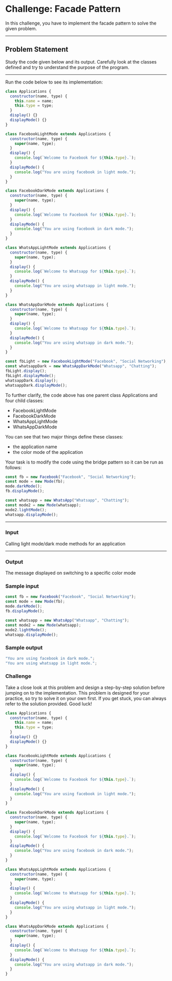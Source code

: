 # Challenge: Facade Pattern

In this challenge, you have to implement the facade pattern to solve the given problem.

---

## Problem Statement

Study the code given below and its output. Carefully look at the classes defined and try to understand the purpose of the program.

---

Run the code below to see its implementation:

```javascript
class Applications {
  constructor(name, type) {
    this.name = name;
    this.type = type;
  }
  display() {}
  displayMode() {}
}

class FacebookLightMode extends Applications {
  constructor(name, type) {
    super(name, type);
  }
  display() {
    console.log(`Welcome to Facebook for ${this.type}.`);
  }
  displayMode() {
    console.log("You are using facebook in light mode.");
  }
}

class FacebookDarkMode extends Applications {
  constructor(name, type) {
    super(name, type);
  }
  display() {
    console.log(`Welcome to Facebook for ${this.type}.`);
  }
  displayMode() {
    console.log("You are using facebook in dark mode.");
  }
}

class WhatsAppLightMode extends Applications {
  constructor(name, type) {
    super(name, type);
  }
  display() {
    console.log(`Welcome to Whatsapp for ${this.type}.`);
  }
  displayMode() {
    console.log("You are using whatsapp in light mode.");
  }
}

class WhatsAppDarkMode extends Applications {
  constructor(name, type) {
    super(name, type);
  }
  display() {
    console.log(`Welcome to Whatsapp for ${this.type}.`);
  }
  displayMode() {
    console.log("You are using whatsapp in dark mode.");
  }
}

const fbLight = new FacebookLightMode("Facebook", "Social Networking");
const whatsappDark = new WhatsAppDarkMode("Whatsapp", "Chatting");
fbLight.display();
fbLight.displayMode();
whatsappDark.display();
whatsappDark.displayMode();
```

To further clarify, the code above has one parent class Applications and four child classes:

- FacebookLightMode
- FacebookDarkMode
- WhatsAppLightMode
- WhatsAppDarkMode

You can see that two major things define these classes:

- the application name
- the color mode of the application

Your task is to modify the code using the bridge pattern so it can be run as follows:

```javascript
const fb = new Facebook("Facebook", "Social Networking");
const mode = new Mode(fb);
mode.darkMode();
fb.displayMode();

const whatsapp = new WhatsApp("Whatsapp", "Chatting");
const mode2 = new Mode(whatsapp);
mode2.lightMode();
whatsapp.displayMode();
```

---

### Input

Calling light mode/dark mode methods for an application

---

### Output

The message displayed on switching to a specific color mode

### Sample input

```javascript
const fb = new Facebook("Facebook", "Social Networking");
const mode = new Mode(fb);
mode.darkMode();
fb.displayMode();

const whatsapp = new WhatsApp("Whatsapp", "Chatting");
const mode2 = new Mode(whatsapp);
mode2.lightMode();
whatsapp.displayMode();
```

### Sample output

```javascript
"You are using facebook in dark mode.";
"You are using whatsapp in light mode.";
```

### Challenge

Take a close look at this problem and design a step-by-step solution before jumping on to the implementation. This problem is designed for your practice, so try to solve it on your own first. If you get stuck, you can always refer to the solution provided. Good luck!

```javascript
class Applications {
  constructor(name, type) {
    this.name = name;
    this.type = type;
  }
  display() {}
  displayMode() {}
}

class FacebookLightMode extends Applications {
  constructor(name, type) {
    super(name, type);
  }
  display() {
    console.log(`Welcome to Facebook for ${this.type}.`);
  }
  displayMode() {
    console.log("You are using facebook in light mode.");
  }
}

class FacebookDarkMode extends Applications {
  constructor(name, type) {
    super(name, type);
  }
  display() {
    console.log(`Welcome to Facebook for ${this.type}.`);
  }
  displayMode() {
    console.log("You are using facebook in dark mode.");
  }
}

class WhatsAppLightMode extends Applications {
  constructor(name, type) {
    super(name, type);
  }
  display() {
    console.log(`Welcome to Whatsapp for ${this.type}.`);
  }
  displayMode() {
    console.log("You are using whatsapp in light mode.");
  }
}

class WhatsAppDarkMode extends Applications {
  constructor(name, type) {
    super(name, type);
  }
  display() {
    console.log(`Welcome to Whatsapp for ${this.type}.`);
  }
  displayMode() {
    console.log("You are using whatsapp in dark mode.");
  }
}
```
